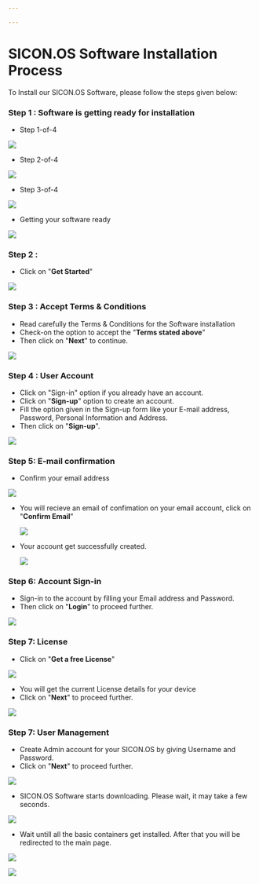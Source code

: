 ```yaml
---

---
```

# SICON.OS Software Installation Process

To Install our SICON.OS Software, please follow the steps given below:

### Step 1 : Software is getting ready for installation

* Step 1-of-4

![](/step1-of-4.jpg)

* Step 2-of-4

![](/step2-of-4.jpg)

* Step 3-of-4

![](/step3-of-4.png)

* Getting your software ready

![](/getting-ready.png)

### Step 2 :

* Click on "**Get Started**"

![](/get-started.jpg)

### Step 3 : Accept Terms & Conditions

* Read carefully the Terms & Conditions for the Software installation
* Check-on the option to accept the "**Terms stated above**"
* Then click on "**Next**" to continue.

![](/terms-conditions-1.jpg)

### Step 4 : User Account

* Click on "Sign-in" option if you already have an account. 
* Click on "**Sign-up**" option to create an account.
* Fill the option given in the Sign-up form like your E-mail address, Password, Personal Information and Address.
* Then click on "**Sign-up**". 

![](/sign-up-page.jpg)

### Step 5: E-mail confirmation

* Confirm your email address

![](/confirm-email.jpg)

* You will recieve an email of confimation on your email account, click on "**Confirm Email**"

  ![](/confirm-email-1.jpg)
* Your account get successfully created.

  ![](/account-craeted.jpg)

### Step 6: Account Sign-in

* Sign-in to the account by filling your Email address and Password.
* Then click on "**Login**" to proceed further.

![](/sign-in-account.jpg)

### Step 7: License

* Click on "**Get a free License**"

![](/get-a-free-license.jpg)

* You will get the current License details for your device 
*  Click on "**Next**" to proceed further.

![](/get-a-free-license-next.jpg)

### Step 7: User Management

* Create Admin account for your SICON.OS by giving Username and Password.
* Click on "**Next**" to proceed further.

![](/admin-account-next.jpg)

* SICON.OS Software starts downloading. Please wait, it may take a few seconds.

![](/downloading-sicon-os-software-1.jpg)

* Wait untill all the basic containers get installed. After that you will be redirected to the main page.

![](/downloading-sicon-os-software-3.jpg)

![](/downloading-complete.jpg)